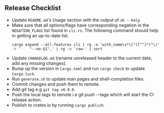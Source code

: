 ## Release Checklist

- Update `README.md`'s Usage section with the output of `xh --help`
- Make sure that all options/flags have corresponding negation in the `NEGATION_FLAGS` list found
  in `cli.rs`. The following command should help in getting an up-to-date list.
  ```
  cargo expand --all-features cli | rg -o 'with_name\s*\("([^"]*)"\)' -r '    "--no-$1",' | rg -v 'raw-' | sort
  ```
- Update `CHANGELOG.md` (rename unreleased header to the current date, add any missing changes).
- Bump up the version in `Cargo.toml` and run `cargo check` to update `Cargo.lock`.
- Run `generate.sh` to update man pages and shell-completion files.
- Commit changes and push them to remote.
- Add git tag e.g `git tag v0.9.0`.
- Push the local tags to remote i.e git push --tags which will start the CI release action.
- Publish to crates.io by running `cargo publish`.
